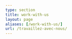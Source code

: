```yaml
---
type: section
title: work-with-us
layout: page
aliases: [/work-with-us/]
url: /travaillez-avec-nous/
---
```

